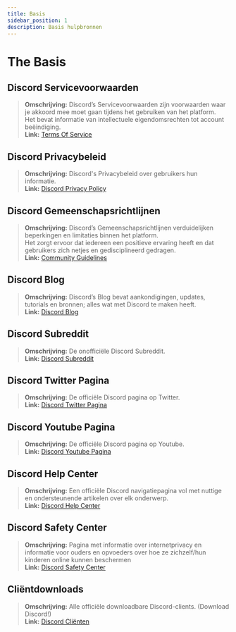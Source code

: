 ```yaml
---
title: Basis
sidebar_position: 1
description: Basis hulpbronnen
---
```


# The Basis

## **Discord Servicevoorwaarden** 
> __Omschrijving:__ Discord’s Servicevoorwaarden zijn voorwaarden waar je akkoord mee moet gaan tijdens het gebruiken van het platform.   <br/>
Het bevat informatie van intellectuele eigendomsrechten tot account beëindiging.   <br/>
__Link:__ [Terms Of Service](https://dis.gd/terms)

## **Discord Privacybeleid**
> __Omschrijving:__ Discord's Privacybeleid over gebruikers hun informatie.  <br/>
__Link:__ [Discord Privacy Policy](https://discord.com/privacy)

## **Discord Gemeenschapsrichtlijnen**
> __Omschrijving:__ Discord’s Gemeenschapsrichtlijnen verduidelijken beperkingen en limitaties binnen het platform.   <br/>
Het zorgt ervoor dat iedereen een positieve ervaring heeft en dat gebruikers zich netjes en gedisciplineerd gedragen.   <br/>
__Link:__ [Community Guidelines](https://dis.gd/guidelines)

## **Discord Blog**
> __Omschrijving:__ Discord’s Blog bevat aankondigingen, updates, tutorials en bronnen; alles wat met Discord te maken heeft.   <br/>
__Link:__ [Discord Blog](https://discord.com/blog)
 
## **Discord Subreddit**
> __Omschrijving:__ De onofficiële Discord Subreddit.   <br/>
__Link:__ [Discord Subreddit](https://www.reddit.com/r/discordapp/)

## **Discord Twitter Pagina**
> __Omschrijving:__ De officiële Discord pagina op Twitter.   <br/>
__Link:__ [Discord Twitter Pagina](https://twitter.com/discord)

## **Discord Youtube Pagina**
> __Omschrijving:__  De officiële Discord pagina op Youtube.   <br/>
__Link:__ [Discord Youtube Pagina](https://www.youtube.com/c/discord)

## **Discord Help Center**
> __Omschrijving:__ Een officiële Discord navigatiepagina vol met nuttige en ondersteunende artikelen over elk onderwerp.   <br/>
__Link:__ [Discord Help Center](https://support.discord.com)

## **Discord Safety Center**
> __Omschrijving:__ Pagina met informatie over internetprivacy en informatie voor ouders en opvoeders over hoe ze zichzelf/hun kinderen online kunnen beschermen  <br/>
__Link:__ [Discord Safety Center](https://discord.com/safety)

## **Cliëntdownloads**
> __Omschrijving:__ Alle officiële downloadbare Discord-clients. (Download Discord!)   <br/>
__Link:__ [Discord Cliënten](https://discord.com/download)
